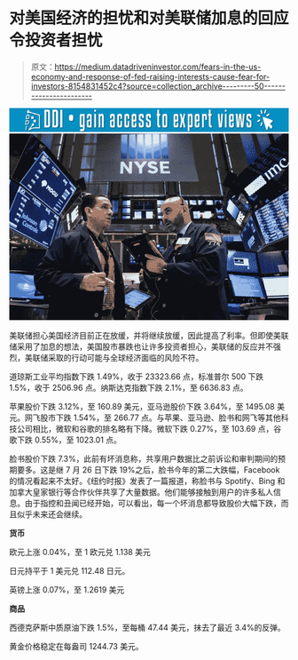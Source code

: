 # 对美国经济的担忧和对美联储加息的回应令投资者担忧

> 原文：<https://medium.datadriveninvestor.com/fears-in-the-us-economy-and-response-of-fed-raising-interests-cause-fear-for-investors-8154831452c4?source=collection_archive---------50----------------------->

[![](img/9fe987d7ed0d1c2f21f416102a436623.png)](http://www.track.datadriveninvestor.com/1B9E)![](img/868f39abafad110ed9538bf501c9a105.png)

美联储担心美国经济目前正在放缓，并将继续放缓，因此提高了利率。但即使美联储采用了加息的想法，美国股市暴跌也让许多投资者担心，美联储的反应并不强烈，美联储采取的行动可能与全球经济面临的风险不符。

道琼斯工业平均指数下跌 1.49%，收于 23323.66 点，标准普尔 500 下跌 1.5%，收于 2506.96 点。纳斯达克指数下跌 2.1%，至 6636.83 点。

苹果股价下跌 3.12%，至 160.89 美元，亚马逊股价下跌 3.64%，至 1495.08 美元。网飞股市下跌 1.54%，至 266.77 点。与苹果、亚马逊、脸书和网飞等其他科技公司相比，微软和谷歌的排名略有下降。微软下跌 0.27%，至 103.69 点，谷歌下跌 0.55%，至 1023.01 点。

脸书股价下跌 7.3%，此前有坏消息称，共享用户数据比之前诉讼和审判期间的预期要多。这是继 7 月 26 日下跌 19%之后，脸书今年的第二大跌幅，Facebook 的情况看起来不太好。《纽约时报》发表了一篇报道，称脸书与 Spotify、Bing 和加拿大皇家银行等合作伙伴共享了大量数据。他们能够接触到用户的许多私人信息。由于指控和丑闻已经开始，可以看出，每一个坏消息都导致股价大幅下跌，而且似乎未来还会继续。

**货币**

欧元上涨 0.04%，至 1 欧元兑 1.138 美元

日元持平于 1 美元兑 112.48 日元。

英镑上涨 0.07%，至 1.2619 美元

**商品**

西德克萨斯中质原油下跌 1.5%，至每桶 47.44 美元，抹去了最近 3.4%的反弹。

黄金价格稳定在每盎司 1244.73 美元。
